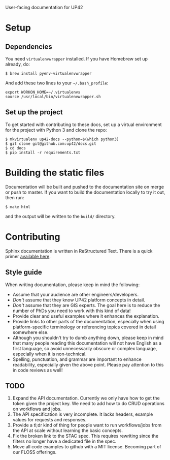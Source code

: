 User-facing documentation for UP42

# Setup

## Dependencies

You need `virtualenvwrapper` installed. If you have Homebrew set up already,
do:
```
$ brew install pyenv-virtualenvwrapper
```

And add these two lines to your `~/.bash_profile`:
```
export WORKON_HOME=~/.virtualenvs
source /usr/local/bin/virtualenvwrapper.sh
```

## Set up the project

To get started with contributing to these docs, set up a virtual environment
for the project with Python 3 and clone the repo:

```
$ mkvirtualenv up42-docs --python=$(which python3)
$ git clone git@github.com:up42/docs.git
$ cd docs
$ pip install -r requirements.txt
```

# Building the static files

Documentation will be built and pushed to the documentation site on merge or
push to master. If you want to build the documentation locally to try it out,
then run:
```
$ make html
```
and the output will be written to the `build/` directory.

# Contributing

Sphinx documentation is written in ReStructured Text. There is a quick primer
[available here](http://www.sphinx-doc.org/en/master/usage/restructuredtext/basics.html).

## Style guide

When writing documentation, please keep in mind the following:

- Assume that your audience are other engineers/developers.
- *Don't* assume that they know UP42 platform concepts in detail.
- *Don't* assume that they are GIS experts. The goal here is to reduce the number of PhDs you
  need to work with this kind of data!
- Provide clear and useful examples where it enhances the explanation.
- Provide links to other parts of the documentation, especially when using platform-specific
  terminology or referencing topics covered in detail somewhere else.
- Although you shouldn't try to dumb anything down, please keep in mind that many people
  reading this documentation will not have English as a first language, so avoid unnecessarily
  obscure or complex language, especially when it is non-technical.
- Spelling, punctuation, and grammar are important to enhance readability, especially given the
  above point. Please pay attention to this in code reviews as well!

## TODO

 1. Expand the API documentation. Currently we only have how to get
    the token given the project key. We need to add how to do CRUD
    operations on workflows and jobs.
 2. The API specification is very incomplete. It lacks headers,
    example values for requests and responses.
 3. Provide a tl;dr kind of thing for people want to run
    workflows/jobs from the API at scale without learning the basic
    concepts.
 4. Fix the broken link to the STAC spec. This requires rewriting
    since the filters no longer have a dedicated file in the spec.
 5. Move all code examples to github with a MIT license. Becoming part
    of our FLOSS offerings.
